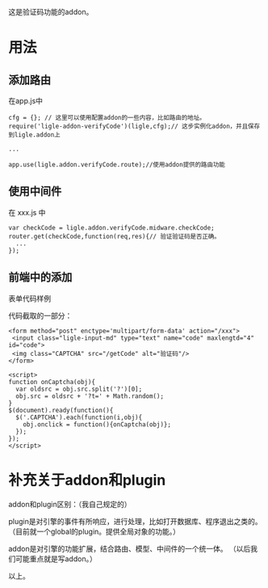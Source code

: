 这是验证码功能的addon。

# 用法

## 添加路由
在app.js中

```
cfg = {}; // 这里可以使用配置addon的一些内容，比如路由的地址。
require('ligle-addon-verifyCode')(ligle,cfg);// 这步实例化addon，并且保存到ligle.addon上

...

app.use(ligle.addon.verifyCode.route);//使用addon提供的路由功能
```

## 使用中间件
在 xxx.js 中

```
var checkCode = ligle.addon.verifyCode.midware.checkCode;
router.get(checkCode,function(req,res){// 验证验证码是否正确。
  ...
});
```

## 前端中的添加
表单代码样例

代码截取的一部分：

```
<form method="post" enctype='multipart/form-data' action="/xxx">
 <input class="ligle-input-md" type="text" name="code" maxlengtd="4" id="code">
 <img class="CAPTCHA" src="/getCode" alt="验证码"/>
</form>

<script>
function onCaptcha(obj){
  var oldsrc = obj.src.split('?')[0];
  obj.src = oldsrc + '?t=' + Math.random(); 
}
$(document).ready(function(){
  $('.CAPTCHA').each(function(i,obj){
    obj.onclick = function(){onCaptcha(obj)};
  });
});
</script>

```


# 补充关于addon和plugin

addon和plugin区别：（我自己规定的）

plugin是对引擎的事件有所响应，进行处理，比如打开数据库、程序退出之类的。
（目前就一个global的plugin。提供全局对象的功能。）

addon是对引擎的功能扩展，结合路由、模型、中间件的一个统一体。
（以后我们可能重点就是写addon。）

以上。